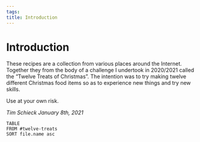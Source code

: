 ```yaml
---
tags: 
title: Introduction  
---
```

# Introduction  
These recipes are a collection from various places around the Internet. Together they from the body of a challenge I undertook in 2020/2021 called the “Twelve Treats of Christmas”. The intention was to try making twelve different Christmas food items so as to experience new things and try new skills.

Use at your own risk.

_Tim Schieck_
_January 8th, 2021_
```dataview
TABLE
FROM #twelve-treats 
SORT file.name asc
```
